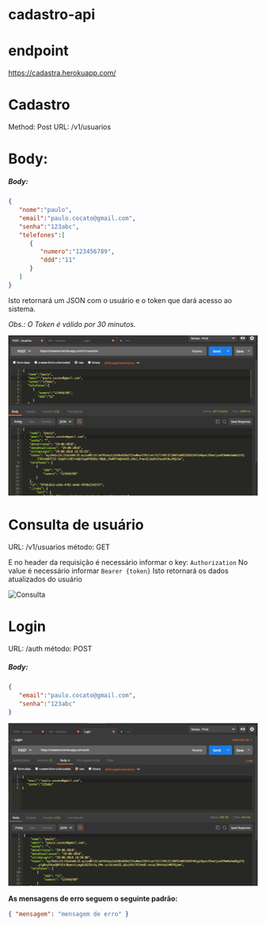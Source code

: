 # cadastro-api

# endpoint
https://cadastra.herokuapp.com/

# Cadastro

Method: Post
URL: /v1/usuarios

# Body:
##### Body: #####
```json
{
   "nome":"paulo",
   "email":"paulo.cocato@gmail.com",
   "senha":"123abc",
   "telefones":[
      {
         "numero":"123456789",
         "ddd":"11"
      }
   ]
}
```
Isto retornará um JSON com o usuário e o token que dará acesso ao sistema.

*Obs.: O Token é válido por 30 minutos.*

![Cadastro](/screens/cadastro.png?raw=true "Cadastro")

# Consulta de usuário

URL: /v1/usuarios
método: GET

E no header da requisição é necessário informar o key: `Authorization`
No value é necessário informar `Bearer {token}`
Isto retornará os dados atualizados do usuário

![Consulta](/screens/consulta.png?raw=true "Consulta")

# Login

URL: /auth
método: POST

##### Body: #####
```json
{
   "email":"paulo.cocato@gmail.com",
   "senha":"123abc"
}
```

![Login](/screens/login.png?raw=true "Login")

**As mensagens de erro seguem o seguinte padrão:**
```json
{ "mensagem": "mensagem de erro" }
```